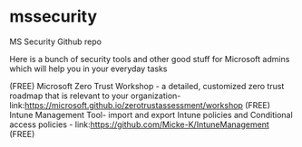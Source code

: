 # mssecurity
MS Security Github repo

Here is a bunch of security tools and other good stuff for Microsoft admins which will help you in your everyday tasks 

(FREE) Microsoft Zero Trust Workshop - a detailed, customized zero trust roadmap that is relevant to your organization-  link:https://microsoft.github.io/zerotrustassessment/workshop
(FREE) Intune Management Tool- import and export Intune policies and Conditional access policies - link:https://github.com/Micke-K/IntuneManagement
(FREE) 

